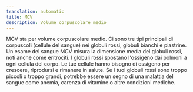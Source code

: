 ```yaml
---
translation: automatic
title: MCV
description: Volume corpuscolare medio
---
```


MCV sta per volume corpuscolare medio. Ci sono tre tipi principali di corpuscoli (cellule del sangue) nei globuli rossi, globuli bianchi e piastrine. Un esame del sangue MCV misura la dimensione media dei globuli rossi, noti anche come eritrociti. I globuli rossi spostano l'ossigeno dai polmoni a ogni cellula del corpo. Le tue cellule hanno bisogno di ossigeno per crescere, riprodursi e rimanere in salute. Se i tuoi globuli rossi sono troppo piccoli o troppo grandi, potrebbe essere un segno di una malattia del sangue come anemia, carenza di vitamine o altre condizioni mediche.
